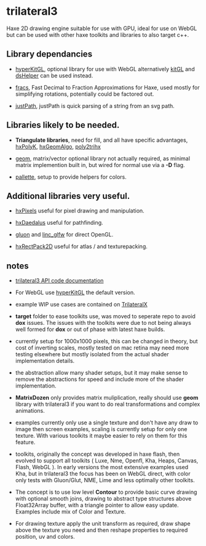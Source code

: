 # trilateral3 

Haxe 2D drawing engine suitable for use with GPU, ideal for use on WebGL but can be used with other haxe toolkits and libraries to also target c++.

## Library dependancies

- [hyperKitGL](https://github.com/nanjizal/hyperKitGL), optional library for use with WebGL alternatively [kitGL](https://github.com/nanjizal/kitGL) and [dsHelper](https://github.com/nanjizal/dsHelper) can be used instead.

- [fracs](https://github.com/nanjizal/fracs), Fast Decimal to Fraction Approximations for Haxe, used mostly for simplifying rotations, potentially could be factored out.

- [justPath](https://github.com/nanjizal/justPath), justPath is quick parsing of a string from an svg path.

## Libraries likely to be needed.

-  **Triangulate libraries**, need for fill, and all have specific advantages, [hxPolyK](https://github.com/nanjizal/hxPolyK),  [hxGeomAlgo](https://github.com/azrafe7/hxGeomAlgo), [poly2trihx](https://github.com/nerik/poly2trihx)

 - [geom](https://github.com/nanjizal/geom), matrix/vector optional library not actually required, as minimal matrix implemention built in, but wired for normal use via a **-D** flag.
 
- [pallette](https://github.com/nanjizal/pallette), setup to provide helpers for colors.

## Additional libraries very useful.

- [hxPixels](https://github.com/azrafe7/hxPixels) useful for pixel drawing and manipulation.

- [hxDaedalus](https://github.com/hxDaedalus/hxDaedalus) useful for pathfinding.

- [gluon](https://github.com/haxiomic/gluon) and [linc_glfw](https://github.com/Sunjammer/linc_glfw) for direct OpenGL.

- [hxRectPack2D](https://github.com/nanjizal/hxRectPack2D) useful for atlas / and texturepacking.

## notes

- [trilateral3 API code documentation](https://nanjizal.github.io/trilateral3/pages/)

- For WebGL use [hyperKitGL](https://github.com/nanjizal/hyperKitGL#hyperkitgl) the default version.

- example WIP use cases are contained on [TrilateralX](https://github.com/TrilateralX)

- **target** folder to ease toolkits use, was moved to seperate repo to avoid **dox** issues. The issues with the toolkits were due to not being always well formed for **dox** or out of phase with latest haxe builds.

- currently setup for 1000x1000 pixels, this can be changed in theory, but cost of inverting scales, mostly tested on mac retina may need more testing elsewhere but mostly isolated from the actual shader implementation details.

- the abstraction allow many shader setups, but it may make sense to remove the abstractions for speed and include more of the shader implementation.

- **MatrixDozen** only provides matrix muliplication, really should use **geom** library with trilateral3 if you want to do real transformations and complex animations.

- examples currently only use a single texture and don't have any draw to image then screen examples, scaling is currently setup for only one texture. With various toolkits it maybe easier to rely on them for this feature.

- toolkits, originally the concept was developed in haxe flash, then evolved to support all toolkits ( Luxe, Nme, Openfl, Kha, Heaps, Canvas, Flash, WebGL ). In early versions the most extensive examples used Kha, but in trilateral3 the focus has been on WebGL direct, with color only tests with Gluon/Glut, NME, Lime and less optimally other toolkits.

- The concept is to use low level **Contour** to provide basic curve drawing with optional smooth joins, drawing to abstract type structures above Float32Array buffer, with a triangle pointer to allow easy update. Examples include mix of Color and Texture.

- For drawing texture apply the unit transform as required, draw shape above the texture you need and then reshape properties to required position, uv and colors.



